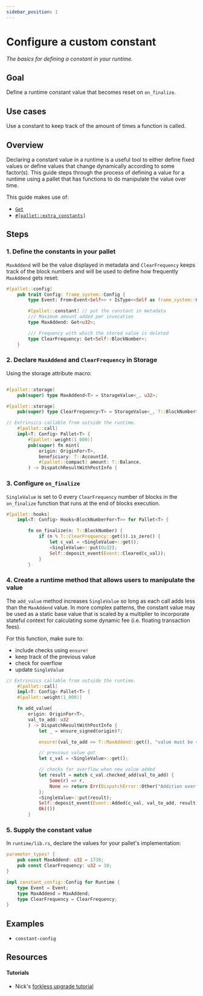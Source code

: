 ```yaml
---
sidebar_position: 1
---
```


# Configure a custom constant

_The basics for defining a constant in your runtime._

## Goal

Define a runtime constant value that becomes reset on `on_finalize`.

## Use cases

Use a constant to keep track of the amount of times a function is called.

## Overview

Declaring a constant value in a runtime is a useful tool to either define fixed values or define values that change dynamically according to some factor(s). This guide steps through the process of defining a value for a runtime using a pallet that has functions to do manipulate the value over time.

This guide makes use of:

- [`Get`][get-trait-rustdocs]
- [`#[pallet::extra_constants]`][extra-constants-rustdocs]

## Steps

### 1. Define the constants in your pallet

`MaxAddend` will be the value displayed in metadata and `ClearFrequency` keeps track of the block numbers and will be used to define how frequently `MaxAddend` gets reset:

```rust
#[pallet::config]
	pub trait Config: frame_system::Config {
        type Event: From<Event<Self>> + IsType<<Self as frame_system::Config>::Event>;

		#[pallet::constant] // put the constant in metadata
        /// Maximum amount added per invocation
        type MaxAddend: Get<u32>;

        /// Frequency with which the stored value is deleted
        type ClearFrequency: Get<Self::BlockNumber>;
	}
```

### 2. Declare `MaxAddend` and `ClearFrequency` in Storage

Using the storage attribute macro:

```rust

#[pallet::storage]
	pub(super) type MaxAddend<T> = StorageValue<_, u32>;

#[pallet::storage]
	pub(super) type ClearFrequency<T> = StorageValue<_, T::BlockNumber>;

```

```rust
// Extrinsics callable from outside the runtime.
	#[pallet::call]
	impl<T: Config> Pallet<T> {
		#[pallet::weight(1_000)]
		pub(super) fn mint(
			origin: OriginFor<T>,
			beneficiary: T::AccountId,
			#[pallet::compact] amount: T::Balance,
		) -> DispatchResultWithPostInfo {
```

### 3. Configure `on_finalize`

`SingleValue` is set to 0 every `ClearFrequency` number of blocks in the `on_finalize` function that runs at the end of blocks execution.

```rust
#[pallet::hooks]
	impl<T: Config> Hooks<BlockNumberFor<T>> for Pallet<T> {

        fn on_finalize(n: T::BlockNumber) {
            if (n % T::ClearFrequency::get()).is_zero() {
                let c_val = <SingleValue>::get();
                <SingleValue>::put(0u32);
                Self::deposit_event(Event::Cleared(c_val));
            }
        }
```

### 4. Create a runtime method that allows users to manipulate the value

The `add_value` method increases `SingleValue` so long as each call adds less than the `MaxAddend` value. In more complex patterns, the constant value may be used as a static base value that is scaled by a multiplier to incorporate stateful context for calculating some dynamic fee (i.e. floating transaction fees).

For this function, make sure to:

- include checks using `ensure!`
- keep track of the previous value
- check for overflow
- update `SingleValue`

```rust
// Extrinsics callable from outside the runtime.
	#[pallet::call]
	impl<T: Config> Pallet<T> {
    #[pallet::weight(1_000)]

    fn add_value(
        origin: OriginFor<T>,
        val_to_add: u32
        ) -> DispatchResultWithPostInfo {
            let _ = ensure_signed(origin)?;

            ensure!(val_to_add <= T::MaxAddend::get(), "value must be <= maximum add amount constant");

            // previous value got
            let c_val = <SingleValue>::get();

            // checks for overflow when new value added
            let result = match c_val.checked_add(val_to_add) {
                Some(r) => r,
                None => return Err(DispatchError::Other("Addition overflowed")),
            };
            <SingleValue>::put(result);
            Self::deposit_event(Event::Added(c_val, val_to_add, result));
            Ok(())
        }
```

### 5. Supply the constant value

In `runtime/lib.rs`, declare the values for your pallet's implementation:

```rust
parameter_types! {
    pub const MaxAddend: u32 = 1738;
    pub const ClearFrequency: u32 = 10;
}

impl constant_config::Config for Runtime {
    type Event = Event;
    type MaxAddend = MaxAddend;
    type ClearFrequency = ClearFrequency;
}
```

## Examples

- `constant-config`

## Resources
#### Tutorials
- Nick's [forkless upgrade tutorial](https://substrate.dev/docs/en/tutorials/forkless-upgrade/)


[get-trait-rustdocs]: https://substrate.dev/rustdocs/v3.0.0/frame_support/traits/trait.Get.html
[extra-constants-rustdocs]: https://crates.parity.io/frame_support/attr.pallet.html#extra-constants-palletextra_constants-optional